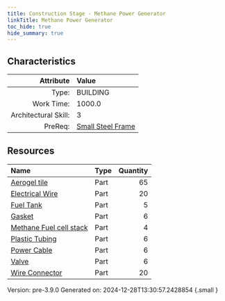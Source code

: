 ```yaml
---
title: Construction Stage - Methane Power Generator
linkTitle: Methane Power Generator
toc_hide: true
hide_summary: true
---
```


## Characteristics

| Attribute      | Value |
|--------:|:------|
|Type:|BUILDING|
|Work Time:|1000.0|
|Architectural Skill:|3|
|PreReq:|[Small Steel Frame](/docs/definitions/construction/small-steel-frame)|

## Resources

| Name | Type | Quantity |
|:-----|:-----|-----:|
|[Aerogel tile](/docs/definitions/part/aerogel-tile)|Part|65|
|[Electrical Wire](/docs/definitions/part/electrical-wire)|Part|20|
|[Fuel Tank](/docs/definitions/part/fuel-tank)|Part|5|
|[Gasket](/docs/definitions/part/gasket)|Part|6|
|[Methane Fuel cell stack](/docs/definitions/part/methane-fuel-cell-stack)|Part|4|
|[Plastic Tubing](/docs/definitions/part/plastic-tubing)|Part|6|
|[Power Cable](/docs/definitions/part/power-cable)|Part|6|
|[Valve](/docs/definitions/part/valve)|Part|6|
|[Wire Connector](/docs/definitions/part/wire-connector)|Part|20|



Version: pre-3.9.0 Generated on: 2024-12-28T13:30:57.2428854
{.small }